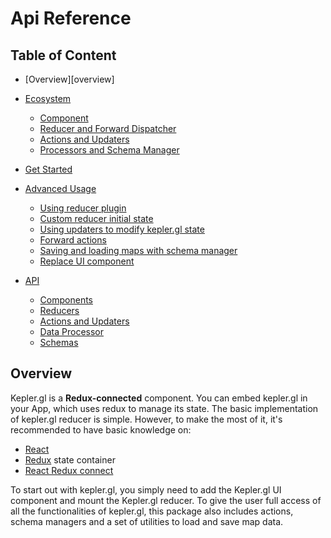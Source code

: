 # Api Reference

## Table of Content

-  [Overview][overview]
-  [Ecosystem][ecosystem]
    - [Component][component]
    - [Reducer and Forward Dispatcher][reducer-and-forward-dispatcher]
    - [Actions and Updaters][actions-and-updaters]
    - [Processors and Schema Manager][processors-and-schema-manager]

-  [Get Started][get-started]

-  [Advanced Usage][advanced-usage]
    - [Using reducer plugin][reducer-plugin]
    - [Custom reducer initial state][custom-initial-state]
    - [Using updaters to modify kepler.gl state][using-updaters]
    - [Forward actions][forward-actions]
    - [Saving and loading maps with schema manager][saving-loading-w-schema]
    - [Replace UI component][replace-ui-component]

-  [API]()
    - [Components][components]
    - [Reducers][reducers]
    - [Actions and Updaters][actions-updaters]
    - [Data Processor][processors]
    - [Schemas][schemas]

## Overview

Kepler.gl is a __Redux-connected__ component. You can embed kepler.gl in your App, which uses redux to manage its state. The basic implementation of kepler.gl reducer is simple. However, to make the most of it, it's recommended to have basic knowledge on:

- [React][react]
- [Redux][redux] state container
- [React Redux connect][react-redux]

To start out with kepler.gl, you simply need to add the Kepler.gl UI component and mount the Kepler.gl reducer. To give the user full access of all the functionalities of kepler.gl, this package also includes actions, schema managers and a set of utilities to load and save map data.

[ecosystem]: ./ecosystem.md
[get-started]: ./get-started.md
[advanced-usage]: ./advanced-usage.md
[components]: ./components/overview.md
[reducers]: ./reducers/overview.md
[actions-updaters]: ./actions/overview.md
[processors]: ./processors/overview.md
[schemas]: ./schemas/overview.md

[replace-ui-component]: ./advanced-usages/replace-ui-component.md
[custom-initial-state]: ./advanced-usages/custom-initial-state.md
[reducer-plugin]: ./advanced-usages/reducer-plugin.md
[using-updaters]: ./advanced-usages/using-updaters.md
[forward-actions]: ./advanced-usages/forward-actions.md
[saving-loading-w-schema]: ./advanced-usages/saving-loading-w-schema.md

[component]: ./ecosystem.md#component
[reducer-and-forward-dispatcher]: ./ecosystem.md#reducer-and-forward-dispatcher
[actions-and-updaters]: ./ecosystem.md#actions-and-updaters
[processors-and-schema-manager]: ./ecosystem.md#processors-and-schema-manager

[redux]: https://redux.js.org/
[react]: https://reactjs.org/
[react-redux]: https://react-redux.js.org/
